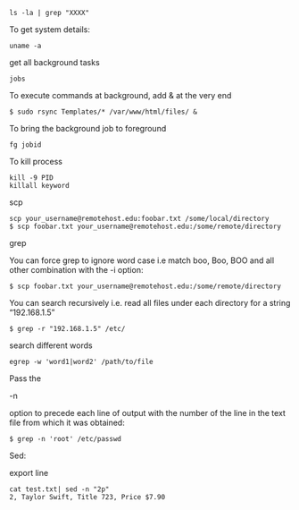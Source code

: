```
ls -la | grep "XXXX"
```

To get system details:

```
uname -a
```

get all background tasks

```
jobs
```

To execute commands at background, add & at the very end

```
$ sudo rsync Templates/* /var/www/html/files/ &
```

To bring the background job to foreground

```
fg jobid
```

To kill process

```
kill -9 PID
killall keyword
```

scp

```
scp your_username@remotehost.edu:foobar.txt /some/local/directory
$ scp foobar.txt your_username@remotehost.edu:/some/remote/directory
```

grep

You can force grep to ignore word case i.e match boo, Boo, BOO and all other combination with the -i option:

```
$ scp foobar.txt your_username@remotehost.edu:/some/remote/directory
```

You can search recursively i.e. read all files under each directory for a string “192.168.1.5”

```
$ grep -r "192.168.1.5" /etc/
```

search  different words

```
egrep -w 'word1|word2' /path/to/file
```

Pass the

-n

option to precede each line of output with the number of the line in the text file from which it was obtained:

```
$ grep -n 'root' /etc/passwd
```

Sed:

export line  

```
cat test.txt| sed -n "2p"
2, Taylor Swift, Title 723, Price $7.90
```



